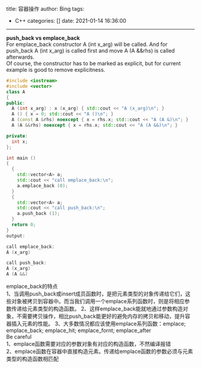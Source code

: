 title: 容器操作
author: Bing
tags:
  - C++
categories: []
date: 2021-01-14 16:36:00
---
**push_back vs emplace_back**  
For emplace_back constructor A (int x_arg) will be called. And for push_back A (int x_arg) is called first and move A (A &&rhs) is called afterwards.  
Of course, the constructor has to be marked as explicit, but for current example is good to remove explicitness.  
```c++
#include <iostream>
#include <vector>
class A
{
public:
  A (int x_arg) : x (x_arg) { std::cout << "A (x_arg)\n"; }
  A () { x = 0; std::cout << "A ()\n"; }
  A (const A &rhs) noexcept { x = rhs.x; std::cout << "A (A &)\n"; }
  A (A &&rhs) noexcept { x = rhs.x; std::cout << "A (A &&)\n"; }

private:
  int x;
};

int main ()
{
  {
    std::vector<A> a;
    std::cout << "call emplace_back:\n";
    a.emplace_back (0);
  }
  {
    std::vector<A> a;
    std::cout << "call push_back:\n";
    a.push_back (1);
  }
  return 0;
}
output:

call emplace_back:
A (x_arg)

call push_back:
A (x_arg)
A (A &&)
```   
emplace_back的特点  
1、当调用push_back或insert成员函数时，是把元素类型的对象传递给它们，这些对象被拷贝到容器中。而当我们调用一个emplace系列函数时，则是将相应参数传递给元素类型的构造函数。
2、这样emplace_back能就地通过参数构造对象，不需要拷贝操作，相比push_back能更好的避免内存的拷贝和移动，提升容器插入元素的性能。
3、大多数情况都应该使用emplace系列函数：emplace; emplace_back; emplace_hit; emplace_fornt; emplace_after  
Be careful  
1、emplace函数需要对应的参数对象有对应的构造函数，不然编译报错  
2、emplace函数在容器中直接构造元素。传递给emplace函数的参数必须与元素类型的构造函数相匹配